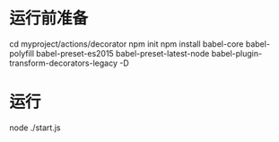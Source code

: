 # 运行前准备
cd myproject/actions/decorator
npm init
npm install babel-core  babel-polyfill babel-preset-es2015 babel-preset-latest-node babel-plugin-transform-decorators-legacy -D

# 运行
node ./start.js